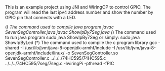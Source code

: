 This is an example project using JNI and WiringOP to control GPIO.
The program will read the last ipv4 address number and show the number by GPIO pin
that connects with a LED.

(*) The command used to compile java program
javac SevenSegController.java
javac ShowIpBy7Seg.java
(*) The command used to run java program
 sudo java ShowIpBy7Seg
 or simply:
 sudo java ShowIpByLed
(*) The command used to compile the c program library
gcc -shared -I /usr/lib/jvm/java-8-openjdk-armhf/include -I /usr/lib/jvm/java-8-openjdk-armhf/include/linux/ -o SevenSegController.so SevenSegController.c ../../../74HC595/74HC595.c ../../../74HC595/7seg/7seg.c -lwiringPi -pthread -fPIC

